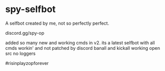 # spy-selfbot
A selfbot created by me, not so perfectly perfect.

discord.gg/spy-op

added so many new and working cmds in v2. its a latest selfbot with all cmds workin' and not patched by discord
banall and kickall working
open src
no loggers


#risinplayzopforever
